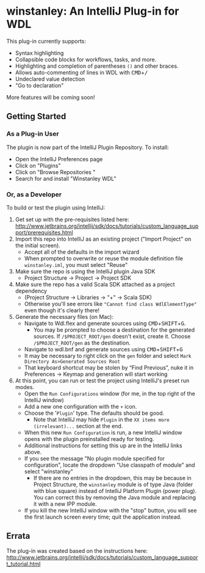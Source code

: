 # winstanley: An IntelliJ Plug-in for WDL

This plug-in currently supports:
* Syntax highlighting
* Collapsible code blocks for workflows, tasks, and more.
* Highlighting and completion of parentheses `()` and other braces.
* Allows auto-commenting of lines in WDL with <kbd>CMD</KBD>+<kbd>/</KBD>
* Undeclared value detection
* "Go to declaration"

More features will be coming soon!

## Getting Started

### As a Plug-in User

The plugin is now part of the IntelliJ Plugin Repository. To install:
* Open the IntelliJ Preferences page
* Click on "Plugins"
* Click on "Browse Repositories "
* Search for and install "Winstanley WDL"

### Or, as a Developer
To build or test the plugin using IntelliJ:

1. Get set up with the pre-requisites listed here: http://www.jetbrains.org/intellij/sdk/docs/tutorials/custom_language_support/prerequisites.html
2. Import this repo into IntelliJ as an existing project ("Import Project" on the initial screen).
    * Accept all of the defaults in the import wizard
    * When prompted to overwrite or reuse the module definition file `winstanley.iml`, you must select "Reuse"
3. Make sure the repo is using the IntelliJ plugin Java SDK
    * Project Structure -> Project -> Project SDK
4. Make sure the repo has a valid Scala SDK attached as a project dependency
    * (Project Structure -> Libraries -> "+" -> Scala SDK)
    * Otherwise you'll see errors like `"Cannot find class WdlElementType"` even though it's clearly there!
5. Generate the necessary files (on Mac):
    * Navigate to Wdl.flex and generate sources using <kbd>CMD</KBD>+<kbd>SHIFT</KBD>+<kbd>G</KBD>. 
      - You may be prompted to choose a destination for the generated sources. If `/$PROJECT_ROOT/gen` doesn't exist, create
      it. Choose `/$PROJECT_ROOT/gen` as the destination.
    * Navigate to wdl.bnf and generate sources using <kbd>CMD</KBD>+<kbd>SHIFT</KBD>+<kbd>G</KBD>
    * It may be necessary to right click on the `gen` folder and select `Mark Directory As>Generated Sources Root`
    * That keyboard shortcut may be stolen by “Find Previous”, nuke it in Preferences -> Keymap and generation will start working
6. At this point, you can run or test the project using IntelliJ's preset run modes. 
    * Open the `Run Configurations` window (for me, in the top right of the IntelliJ window) 
    * Add a new one configuration with the `+` icon.
    * Choose the '`Plugin`' type. The defaults should be good.
      - Note that IntelliJ may hide `Plugin` in the `XX items more (irrelevant)...` section at the end. 
    * When this new `Run Configuration` is run, a new IntelliJ window opens with the plugin preinstalled ready for testing.
    * Additional instructions for setting this up are in the IntelliJ links above.
    * If you see  the message "No plugin module specified for configuration", locate the dropdown "Use classpath of module" and select "winstanley"
      - If there are no entries in the dropdown, this may be because in Project Structure, the `winstanley` module is of type Java (folder with blue square) instead of IntelliJ Platform Plugin (power plug). You can correct this by removing the Java module and replacing it with a new IPP module.
    * If you kill the new IntelliJ window with the "stop" button, you will see the first launch screen every time; quit the application instead.

## Errata

The plug-in was created based on the instructions here: http://www.jetbrains.org/intellij/sdk/docs/tutorials/custom_language_support_tutorial.html 
